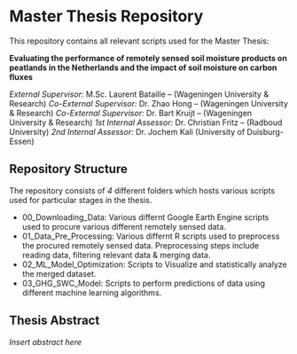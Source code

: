 # Master Thesis Repository
 This repository contains all relevant scripts used for the Master Thesis: 

**Evaluating the performance of remotely sensed soil moisture products on peatlands in the Netherlands and the impact of soil moisture on carbon fluxes**

*External Supervisor:* M.Sc. Laurent Bataille – (Wageningen University & Research)
*Co-External Supervisor:* Dr. Zhao Hong – (Wageningen University & Research)
*Co-External Supervisor:* Dr. Bart Kruijt – (Wageningen University & Research)
*1st Internal Assessor:* Dr. Christian Fritz – (Radboud University) 
*2nd Internal Assessor:* Dr. Jochem Kali (University of Duisburg-Essen)



## Repository Structure 

The repository consists of *4* different folders which hosts various scripts used for particular stages in the thesis.

- 00_Downloading_Data: Various differnt Google Earth Engine scripts used to procure various different remotely sensed data. 
- 01_Data_Pre_Processing: Various differnt R scripts used to preprocess the procured remotely sensed data. Preprocessing steps include reading data, filtering relevant data & merging data. 
- 02_ML_Model_Optimization: Scripts to Visualize and statistically analyze the merged dataset. 
- 03_GHG_SWC_Model: Scripts to perform predictions of data using different machine learning algorithms.     

## Thesis Abstract 

*Insert abstract here*

### 

